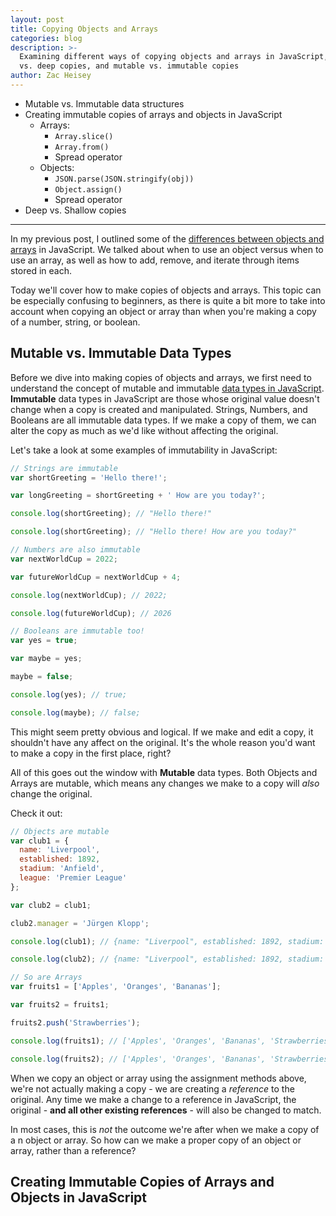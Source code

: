 ```yaml
---
layout: post
title: Copying Objects and Arrays
categories: blog
description: >-
  Examining different ways of copying objects and arrays in JavaScript, shallow
  vs. deep copies, and mutable vs. immutable copies 
author: Zac Heisey
---
```

- Mutable vs. Immutable data structures
- Creating immutable copies of arrays and objects in JavaScript
  - Arrays:
    - `Array.slice()`
    - `Array.from()`
    - Spread operator
  - Objects:
    - `JSON.parse(JSON.stringify(obj))`
    - `Object.assign()`
    - Spread operator
- Deep vs. Shallow copies

---

In my previous post, I outlined some of the [differences between objects and arrays](/blog/objects-vs-arrays) in JavaScript. We talked about when to use an object versus when to use an array, as well as how to add, remove, and iterate through items stored in each.

Today we'll cover how to make copies of objects and arrays. This topic can be especially confusing to beginners, as there is quite a bit more to take into account when copying an object or array than when you're making a copy of a number, string, or boolean.

## Mutable vs. Immutable Data Types

Before we dive into making copies of objects and arrays, we first need to understand the concept of mutable and immutable [data types in JavaScript](https://javascript.info/types). **Immutable** data types in JavaScript are those whose original value doesn't change when a copy is created and manipulated. Strings, Numbers, and Booleans are all immutable data types. If we make a copy of them, we can alter the copy as much as we'd like without affecting the original.

Let's take a look at some examples of immutability in JavaScript:

```js
// Strings are immutable
var shortGreeting = 'Hello there!';

var longGreeting = shortGreeting + ' How are you today?';

console.log(shortGreeting); // "Hello there!"

console.log(shortGreeting); // "Hello there! How are you today?"

// Numbers are also immutable
var nextWorldCup = 2022;

var futureWorldCup = nextWorldCup + 4;

console.log(nextWorldCup); // 2022;

console.log(futureWorldCup); // 2026

// Booleans are immutable too!
var yes = true;

var maybe = yes;

maybe = false;

console.log(yes); // true;

console.log(maybe); // false;
```

This might seem pretty obvious and logical. If we make and edit a copy, it shouldn't have any affect on the original. It's the whole reason you'd want to make a copy in the first place, right?

All of this goes out the window with **Mutable** data types. Both Objects and Arrays are mutable, which means any changes we make to a copy will _also_ change the original.

Check it out:

```js
// Objects are mutable
var club1 = {
  name: 'Liverpool',
  established: 1892,
  stadium: 'Anfield',
  league: 'Premier League'
};

var club2 = club1;

club2.manager = 'Jürgen Klopp';

console.log(club1); // {name: "Liverpool", established: 1892, stadium: "Anfield", league: "Premier League", manager: "Jürgen Klopp"}

console.log(club2); // {name: "Liverpool", established: 1892, stadium: "Anfield", league: "Premier League", manager: "Jürgen Klopp"}

// So are Arrays
var fruits1 = ['Apples', 'Oranges', 'Bananas'];

var fruits2 = fruits1;

fruits2.push('Strawberries');

console.log(fruits1); // ['Apples', 'Oranges', 'Bananas', 'Strawberries']

console.log(fruits2); // ['Apples', 'Oranges', 'Bananas', 'Strawberries']
```

When we copy an object or array using the assignment methods above, we're not actually making a copy - we are creating a _reference_ to the original. Any time we make a change to a reference in JavaScript, the original - **and all other existing references** - will also be changed to match.

In most cases, this is _not_ the outcome we're after when we make a copy of a n object or array. So how can we make a proper copy of an object or array, rather than a reference?

## Creating Immutable Copies of Arrays and Objects in JavaScript

